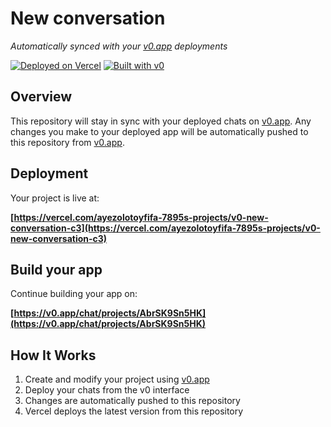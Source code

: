 # New conversation

*Automatically synced with your [v0.app](https://v0.app) deployments*

[![Deployed on Vercel](https://img.shields.io/badge/Deployed%20on-Vercel-black?style=for-the-badge&logo=vercel)](https://vercel.com/ayezolotoyfifa-7895s-projects/v0-new-conversation-c3)
[![Built with v0](https://img.shields.io/badge/Built%20with-v0.app-black?style=for-the-badge)](https://v0.app/chat/projects/AbrSK9Sn5HK)

## Overview

This repository will stay in sync with your deployed chats on [v0.app](https://v0.app).
Any changes you make to your deployed app will be automatically pushed to this repository from [v0.app](https://v0.app).

## Deployment

Your project is live at:

**[https://vercel.com/ayezolotoyfifa-7895s-projects/v0-new-conversation-c3](https://vercel.com/ayezolotoyfifa-7895s-projects/v0-new-conversation-c3)**

## Build your app

Continue building your app on:

**[https://v0.app/chat/projects/AbrSK9Sn5HK](https://v0.app/chat/projects/AbrSK9Sn5HK)**

## How It Works

1. Create and modify your project using [v0.app](https://v0.app)
2. Deploy your chats from the v0 interface
3. Changes are automatically pushed to this repository
4. Vercel deploys the latest version from this repository